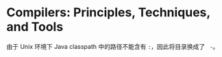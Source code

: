 # Compilers: Principles, Techniques, and Tools

由于 Unix 环境下 Java classpath 中的路径不能含有 `:`，因此将目录换成了 ` -`。

